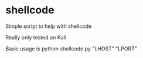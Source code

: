  # shellcode
 
Simple script to help with shellcode

Really only tested on Kali
 
Basic usage is python shellcode.py "LHOST" "LPORT"
